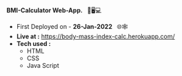 **BMI-Calculator Web-App.** &ensp;📱🖥💻<br>
- First Deployed on - **26-Jan-2022** &ensp;🌐🕸<br>
- **Live at :** https://body-mass-index-calc.herokuapp.com/ <br>
- **Tech used :**
  - HTML
  - CSS
  - Java Script
